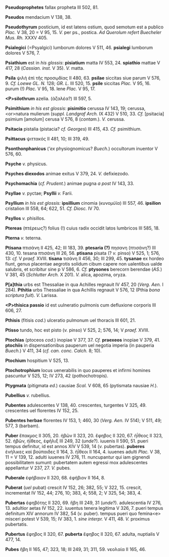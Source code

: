 **Pseudoprophetes** fallax propheta III 502, 81.

**Pseudos** mendacium V 138, 38.

**Pseudothyrum** posticium, id est latens ostium, quod semotum est a
publico *Plac.* V 38, 20 = V 95, 15. *V.* per ps., postica. *Ad Querolum
refert Buecheler Mus. Rh.* XXXV 405.

**Psialegici** (=Psyalgici) lumborum dolores V 511, 46. **psialegi**
lumborum dolores V 576, 7.

**Psiathium** est in *his glossis*: **pisiatium** matta IV 553, 24.
**spiathio** mattae V 417, 28 (*Cassian. inst.* V 35). *V.* matta.

**Psila** ψιλὴ ἐπὶ τῆς προσῳδίας II 480, 63. **psilae** siccitas siue
parum V 576, 9. *Cf. Loewe GL. N.* 128; *GR. L.* III 520, 15. **psile**
siccitas *Plac.* V 95, 16. purum (!) *Plac.* V 95, 18. lene *Plac.* V
95, 17.

**\<P\>silothrum** azelia. (ἀζαλέα?) III 597, 5.

**Psimithium** *in his est glossis*: **pisimitio** cerussa IV 143, 19;
cerussa, \<or\>natura mulierum (*suppl. Landgraf Arch.* IX 432) V 510,
33. *Cf.* \[psitacia\] psimium \[amolum\] cerusa V 576, 8 (*contam.*).
*V.* cerussa.

**Psitacia** pistalia (pistacia? *cf. Georges*) III 415, 43. *Cf.*
psimithium.

**Psittacus** ψιττακός II 481, 10; III 319, 49.

**Psonthonphanicus** (*'ex* physiognomicus? *Buech.*) occultorum
inuentor V 576, 60.

**Psyche** *v.* physicus.

**Psyches diexodos** animae exitus V 379, 24. *V.* defixiezodo.

**Psychomachia** (*cf. Prudent.*) animae pugna *a post* IV 143, 33.

**Psyllae** *v.* pyctae; **Psyllii** *v.* Farii.

**Psyllium** *in his est glossis:* **ipsillium** cinomia (κυνομύϊα) III
557, 46. **ipsilion** cristalion III 558, 64; 622, 51. *Cf. Diosc.* IV
70.

**Psyllos** *v.* phisillos.

**Ptereas** (πτέρεως?) folius (!) cuius radix occidit latos lumbricos
III 585, 18.

**Pterna** *v.* teterna.

**Ptisana** πτισάνη II 425, 42; III 183, 39. **ptesaria (?)** πησανη
(πτισάνη?) III 430, 10. tesana πτισάνη III 26, 56. **ptisana** pisata (?
*v.* pinso) V 525, 1; 576, 13: *cf.* V *praef.* XVIII. **tisana** τισάνη
II 456, 30; III 299, 45. **tysanae** ex hordeo fiunt, genus placentae
aegrotis solidum cibum capere non ualentibus ualde salubris, et
scribitur sine p V 586, 6. *Cf.* **ptysones** berecorn berendae (*AS.*)
V 381, 45 (*Schlutter Arch.* X 201). *V.* alica, apozima, oryza.

**P\[a\]thia** urbs est Thessaliae in qua Achilles regnauit IV 457, 20
(*Verg. Aen.* I 284). **Pthitia** urbs Thessaliae in qua Achillis
regnauit V 576, 12 (Pthia *bona scriptura fuit*). *V.* Larissa.

**\<P\>thisica passio** id est uulneratio pulmonis cum defluxione
corporis III 606, 27.

**Pthisis** (fitisis *cod.*) ulceratio pulmonum uel thoracis III 601,
21.

**Ptisso** tundo, hoc est pisto (*v.* pinso) V 525, 2; 576, 14; V
*praef.* XVIII.

**Ptochias** (ptoceos *cod.*) inopiae V 377, 37. *Cf.* **praexeos**
inopiae V 379, 41. **ptochiis** in dispensationibus pauperum uel negotia
imperia (in pauperia *Buech.*) V 411, 34 (*cf. can. conc. Calch.* 8;
10).

**Ptochium** hospitium V 525, 13.

**Ptochotrophium** locus uenerabilis in quo pauperes et infirmi homines
pascuntur V 525, 12; IV 273, 42 (pothochotropis).

**Ptygmata** (pitigmata *ed.*) causiae *Scal.* V 608, 65 (pytismata
nausiae *H.*).

**Pubellius** *v.* rubellius.

**Pubentes** adulescentes V 138, 40. crescentes, turgentes V 325, 49.
crescentes uel florentes IV 152, 25.

**Pubentes herbae** florentes IV 153, 1; 460, 30 (*Verg. Aen.* IV
514); V 511, 49; 577, 3 (barbam).

**Puber** ἔπακμος II 305, 20. ἡβῶν II 323, 20. ἔφηβος II 320, 67. ἠΐθεος
II 323, 52. ἡβῶν, ἠΐθεος, ἐφῆλιξ III 249, 32 (*unde*?). iuuenis II
590, 51. pueri tempus definitur, id est annos XIV V 539, 14 (*v.*
pubertas). **puberes** ἐνήλικες καὶ βούπαιδες II 164, 3. ἠΐθεοι II 164,
4. iuuenes adulti *Plac.* V 38, 11 = V 139, 12. adulti iuuenes IV 276,
11. nuncupantur qui iam gignendi possibilitatem sumunt: pubertatem autem
egressi mox adulescentes appellantur V 237, 27. *V.* pubes.

**Puberale** ἐφήβαιον II 320, 68. ἐφήβιον II 164, 8.

**Puberat** (*uel* pubat) crescit IV 152, 26; 382, 55; V 322, 15.
crescit, incrementat IV 152, 44; 276, 10; 383, 4; 558, 2; V 325, 54;
383, 4.

**Pubertas** ἐφηβότης II 320, 69. ἥβη III 249, 31 (*unde*?). adulescentia
IV 276, 13. adultior aetas IV 152, 22. iuuentus tenera legitima V 326,
7. pueri tempus definitum XIV annorum IV 382, 54 (*v.* puber). tempus
pueri quo femina\<e\> misceri potest V 539, 15; IV 383, 1. *sine
interpr.* V 411, 48. *V.* proximus pubertatis.

**Pubertus** ἔφηβος II 320, 67. **puberta** ἔφηβος II 320, 67. adulta,
nuptialis V 477, 14.

**Pubes** ἥβη II 165, 47; 323, 18; III 249, 31; 311, 59. νεολαία II 165,
46.
